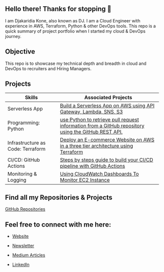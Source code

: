 ##  Hello there! Thanks for stopping 👋

I am Djakaridia Kone, also known as DJ. I am a Cloud Engineer with experience in AWS, Terraform, Python & other DevOps tools. This repo is a quick summary of project portfolio when I started my cloud & DevOps journey. 


## Objective

This repo is to showcase my technical depth and breadth in cloud and DevOps to recruiters and Hiring Managers. 


## Projects


| Skills                                         | Associated Projects         |
|-----------------------------------------------|----------------------------|
| Serverless App                        | <a href="https://cloudwithdj.com/building-a-serverless-app-on-aws-using-api-gateway-lambda-sns-s3/">Build a Serverless App on AWS using API Gateway, Lambda, SNS, S3</a>|
| Programming: Python                           | <a href="https://github.com/djcloudking/github-pull-request-info-api-project">use Python to retrieve pull request information from a GitHub repository using the GitHub REST API.</a>|
| Infrastructure as Code: Terraform             | <a href="https://cloudwithdj.com/deploying-a-dynamic-e-commerce-website-on-aws-using-terraform/"> Deploy an E-commerce Website on AWS in a three tier architecture using Terraform</a>|
| CI/CD: GitHub Actions                         | <a href="https://cloudwithdj.com/building-a-ci-cd-pipeline-with-github-actions/">Steps by steps guide to build your CI/CD pipeline with GitHub Actions</a>|  
| Monitoring & Logging               | <a href="https://medium.com/@djakkone/using-cloudwatch-dashboards-to-monitor-ec2-instance-4c46d131be9f">Using CloudWatch Dashboards To Monitor EC2 Instance</a> |


## Find all my Repositories & Projects

<a href="https://github.com/djcloudking?tab=repositories"> GitHub Repositories </a>


## Feel free to connect with me here: 

- <a href="https://cloudwithdj.com/"> Website </a>

- <a href="https://whatsnewcloud.com/"> Newsletter </a>

- <a href="https://medium.com/@djakkone/"> Medium Articles </a>

- <a href="https://www.linkedin.com/in/djakaridiakone/"> LinkedIn </a>


